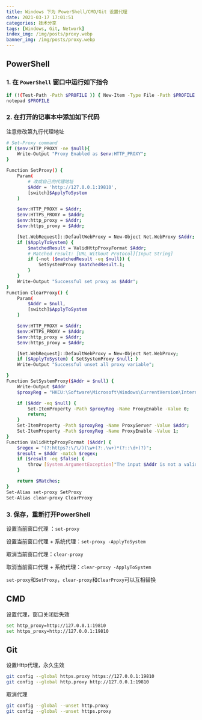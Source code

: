 ```yaml
---
title: Windows 下为 PowerShell/CMD/Git 设置代理
date: 2021-03-17 17:01:51
categories: 技术分享
tags: [Windows, Git, Network]
index_img: /img/posts/proxy.webp
banner_img: /img/posts/proxy.webp
---
```


## PowerShell

### 1. 在 `PowerShell` 窗口中运行如下指令

```bash
if (!(Test-Path -Path $PROFILE )) { New-Item -Type File -Path $PROFILE -Force }
notepad $PROFILE
```

### 2. 在打开的记事本中添加如下代码

注意修改第九行代理地址

```bash
# Set-Proxy command
if ($env:HTTP_PROXY -ne $null){
    Write-Output "Proxy Enabled as $env:HTTP_PROXY";
}

Function SetProxy() {
    Param(
        # 改成自己的代理地址
        $Addr = 'http://127.0.0.1:19810',
        [switch]$ApplyToSystem
    )

    $env:HTTP_PROXY = $Addr;
    $env:HTTPS_PROXY = $Addr;
    $env:http_proxy = $Addr;
    $env:https_proxy = $Addr;

    [Net.WebRequest]::DefaultWebProxy = New-Object Net.WebProxy $Addr;
    if ($ApplyToSystem) {
        $matchedResult = ValidHttpProxyFormat $Addr;
        # Matched result: [URL Without Protocol][Input String]
        if (-not ($matchedResult -eq $null)) {
            SetSystemProxy $matchedResult.1;
        }
    }
    Write-Output "Successful set proxy as $Addr";
}
Function ClearProxy() {
    Param(
        $Addr = $null,
        [switch]$ApplyToSystem
    )

    $env:HTTP_PROXY = $Addr;
    $env:HTTPS_PROXY = $Addr;
    $env:http_proxy = $Addr;
    $env:https_proxy = $Addr;

    [Net.WebRequest]::DefaultWebProxy = New-Object Net.WebProxy;
    if ($ApplyToSystem) { SetSystemProxy $null; }
    Write-Output "Successful unset all proxy variable";

}
Function SetSystemProxy($Addr = $null) {
    Write-Output $Addr
    $proxyReg = "HKCU:\Software\Microsoft\Windows\CurrentVersion\Internet Settings";

    if ($Addr -eq $null) {
        Set-ItemProperty -Path $proxyReg -Name ProxyEnable -Value 0;
        return;
    }
    Set-ItemProperty -Path $proxyReg -Name ProxyServer -Value $Addr;
    Set-ItemProperty -Path $proxyReg -Name ProxyEnable -Value 1;
}
Function ValidHttpProxyFormat ($Addr) {
    $regex = "(?:https?:\/\/)(\w+(?:.\w+)*(?::\d+)?)";
    $result = $Addr -match $regex;
    if ($result -eq $false) {
        throw [System.ArgumentException]"The input $Addr is not a valid HTTP proxy URI.";
    }

    return $Matches;
}
Set-Alias set-proxy SetProxy
Set-Alias clear-proxy ClearProxy
```

### 3. 保存，重新打开PowerShell

设置当前窗口代理 ：`set-proxy`

设置当前窗口代理 + 系统代理：`set-proxy -ApplyToSystem`

取消当前窗口代理：`clear-proxy`

取消当前窗口代理 + 系统代理：`clear-proxy -ApplyToSystem`

`set-proxy`和`SetProxy`，`clear-proxy`和`ClearProxy`可以互相替换

## CMD

设置代理，窗口关闭后失效

```bash
set http_proxy=http://127.0.0.1:19810
set https_proxy=http://127.0.0.1:19810
```

## Git

设置Http代理，永久生效

```bash
git config --global https.proxy https://127.0.0.1:19810
git config --global http.proxy http://127.0.0.1:19810
```

取消代理

```bash
git config --global --unset http.proxy
git config --global --unset https.proxy
```
